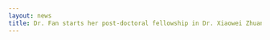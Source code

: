 ```yaml
---
layout: news
title: Dr. Fan starts her post-doctoral fellowship in Dr. Xiaowei Zhuang's lab at Harvard University
---
```


